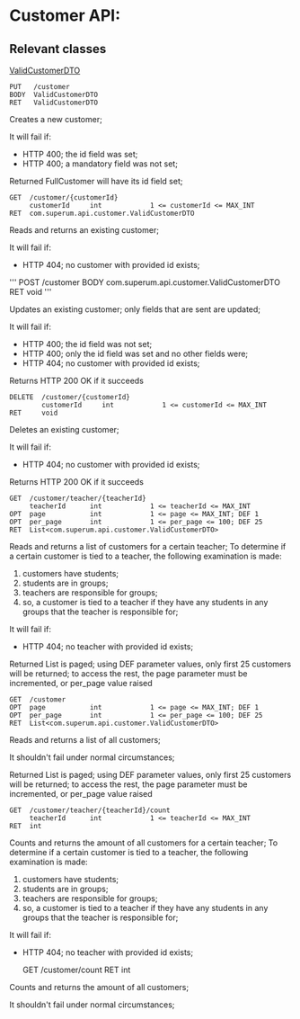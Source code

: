 # Customer API:

## Relevant classes

[ValidCustomerDTO](https://github.com/Henrikas-Kiupelis/timestar/blob/master/src/main/java/com/superum/api/customer/ValidCustomerDTO.java)

    PUT   /customer
    BODY  ValidCustomerDTO
    RET   ValidCustomerDTO

Creates a new customer;

It will fail if:
* HTTP 400; the id field was set;
* HTTP 400; a mandatory field was not set;

Returned FullCustomer will have its id field set;

    GET  /customer/{customerId}
         customerId     int            1 <= customerId <= MAX_INT
    RET  com.superum.api.customer.ValidCustomerDTO

Reads and returns an existing customer;

It will fail if:
* HTTP 404; no customer with provided id exists;

'''
POST  /customer
BODY  com.superum.api.customer.ValidCustomerDTO
RET   void
'''

Updates an existing customer; only fields that are sent are updated;

It will fail if:
* HTTP 400; the id field was not set;
* HTTP 400; only the id field was set and no other fields were;
* HTTP 404; no customer with provided id exists;

Returns HTTP 200 OK if it succeeds

    DELETE  /customer/{customerId}
            customerId     int            1 <= customerId <= MAX_INT
    RET     void

Deletes an existing customer;

It will fail if:
* HTTP 404; no customer with provided id exists;

Returns HTTP 200 OK if it succeeds

    GET  /customer/teacher/{teacherId}
         teacherId      int            1 <= teacherId <= MAX_INT
    OPT  page           int            1 <= page <= MAX_INT; DEF 1
    OPT  per_page       int            1 <= per_page <= 100; DEF 25
    RET  List<com.superum.api.customer.ValidCustomerDTO>

Reads and returns a list of customers for a certain teacher;
To determine if a certain customer is tied to a teacher, the following examination is made:
1) customers have students;
2) students are in groups;
3) teachers are responsible for groups;
4) so, a customer is tied to a teacher if they have any students in any groups that the teacher is responsible for;

It will fail if:
* HTTP 404; no teacher with provided id exists;

Returned List is paged; using DEF parameter values, only first 25 customers will be returned; to access the rest,
the page parameter must be incremented, or per_page value raised

    GET  /customer
    OPT  page           int            1 <= page <= MAX_INT; DEF 1
    OPT  per_page       int            1 <= per_page <= 100; DEF 25
    RET  List<com.superum.api.customer.ValidCustomerDTO>

Reads and returns a list of all customers;

It shouldn't fail under normal circumstances;

Returned List is paged; using DEF parameter values, only first 25 customers will be returned; to access the rest,
the page parameter must be incremented, or per_page value raised

    GET  /customer/teacher/{teacherId}/count
         teacherId      int            1 <= teacherId <= MAX_INT
    RET  int

Counts and returns the amount of all customers for a certain teacher;
To determine if a certain customer is tied to a teacher, the following examination is made:
1) customers have students;
2) students are in groups;
3) teachers are responsible for groups;
4) so, a customer is tied to a teacher if they have any students in any groups that the teacher is responsible for;

It will fail if:
* HTTP 404; no teacher with provided id exists;

    GET  /customer/count
    RET  int

Counts and returns the amount of all customers;

It shouldn't fail under normal circumstances;
